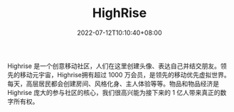 ﻿---
weight: 
title: "HighRise"
description: "Highrise 是一个创意移动社区，人们在这里创建头像、表达自己并结交朋友。"
date: 2022-07-12T10:10:40+08:00
lastmod: 2022-07-12T10:10:40+08:00
draft: false
authors: ["Cindy"]
featuredImage: "44.jpg"
link: "https://joinhighrise.com/"
tags: ["HighRise","虚拟社交"]
categories: ["navigation"]
navigation: ["虚拟社交"]
lightgallery: true
toc: true
pinned: false
recommend: false
recommend1: false
---
Highrise 是一个创意移动社区，人们在这里创建头像、表达自己并结交朋友。领先的移动元宇宙，Highrise拥有超过 1000 万会员，是领先的移动优先虚拟世界。每天，高层居民都会创建房间、风格化身、主人体验等等。物品和物品经济是 Highrise 庞大的参与社区的核心，我们很高兴能为接下来的 1 亿人带来真正的数字所有权。
